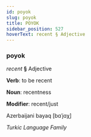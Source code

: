 ```yaml
---
id: poyok
slug: poyok
title: POYOK
sidebar_position: 527
hoverText: recent § Adjective
---
```


### poyok

*recent* **§** Adjective

**Verb**: to be recent

**Noun**: recentness

**Modifier**: recent/just

Azerbaijani bayaq [bɑˈjɑχ]

*Turkic Language Family*
